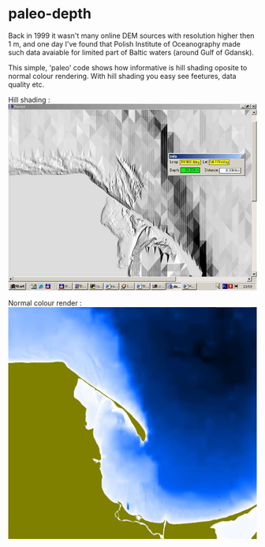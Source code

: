 # paleo-depth

  Back in 1999 it wasn't many online DEM sources with resolution higher then 1 m, and one day I've found
  that Polish Institute of Oceanography made such data avaiable for limited part of Baltic waters (around Gulf of Gdansk).  
  
  This simple, 'paleo' code shows how informative is hill shading oposite to normal colour rendering. With hill shading you easy see feetures, data quality etc.  
  
  Hill shading :
![Hill shading](sample_images/1.jpg)
   
  Normal colour render :
![Colour rendering](sample_images/2.jpg)

  
